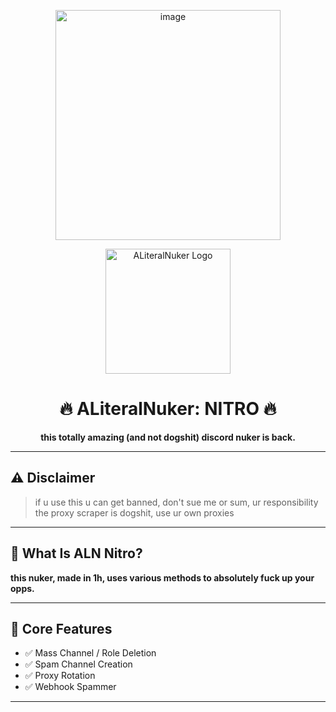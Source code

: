 <p align="center">
  <img width="360" height="368" alt="image" src="https://github.com/user-attachments/assets/bb60947b-7258-48e7-a879-f14335dcb530" />
</p>

<p align="center">
  <img src="https://i.ibb.co/W4xJsg2t/alnnitro.png" width="200" alt="ALiteralNuker Logo" />
</p>

<h1 align="center">🔥 ALiteralNuker: NITRO 🔥</h1>
<p align="center"><b>this totally amazing (and not dogshit) discord nuker is back.</b></p>

---

## ⚠️ Disclaimer

> if u use this u can get banned, don't sue me or sum, ur responsibility  
> the proxy scraper is dogshit, use ur own proxies

---

## 🧠 What Is ALN Nitro?

**this nuker, made in 1h, uses various methods to absolutely fuck up your opps.**

---

## 🚀 Core Features

- ✅ Mass Channel / Role Deletion  
- ✅ Spam Channel Creation  
- ✅ Proxy Rotation  
- ✅ Webhook Spammer  

---
